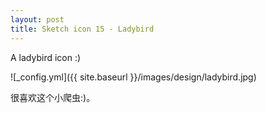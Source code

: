 ```yaml
---
layout: post
title: Sketch icon 15 - Ladybird
---
```


A ladybird icon :)

![_config.yml]({{ site.baseurl }}/images/design/ladybird.jpg)

很喜欢这个小爬虫:)。
